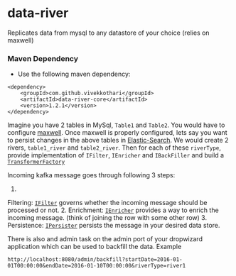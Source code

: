 # data-river

Replicates data from mysql to any datastore of your choice (relies on maxwell)

### Maven Dependency

* Use the following maven dependency:

```
<dependency>
    <groupId>com.github.vivekkothari</groupId>
    <artifactId>data-river-core</artifactId>
    <version>1.2.1</version>
</dependency>
```

Imagine you have 2 tables in MySql, `Table1` and `Table2`. You would have to
configure [maxwell](http://maxwells-daemon.io). Once maxwell is properly configured, lets say you
want to persist changes in the above tables in [Elastic-Search](https://www.elastic.co). We would
create 2 rivers, `table1_river` and `table2_river`. Then for each of these `riverType`, provide
implementation of `IFilter`, `IEnricher` and `IBackFiller` and build a
[`TransformerFactory`](https://github.com/vivekkothari/data-river/blob/master/data-river-core/src/main/java/com/github/vivekkothari/river/service/TransformerFactory.java)

Incoming kafka message goes through following 3 steps:

1.
Filtering: [`IFilter`](https://github.com/vivekkothari/data-river/blob/master/data-river-core/src/main/java/com/github/vivekkothari/river/service/IFilter.java)
governs whether the incoming message should be processed or not.
2.
Enrichment: [`IEnricher`](https://github.com/vivekkothari/data-river/blob/master/data-river-core/src/main/java/com/github/vivekkothari/river/service/IEnricher.java)
provides a way to enrich the incoming message. (think of joining the row with some other row)
3.
Persistence: [`IPersister`](https://github.com/vivekkothari/data-river/blob/master/data-river-core/src/main/java/com/github/vivekkothari/river/service/IPersister.java)
persists the message in your desired data store.

There is also and admin task on the admin port of your dropwizard application which can be used to
backfill the data. Example

```
http://localhost:8080/admin/backfill?startDate=2016-01-01T00:00:00&endDate=2016-01-10T00:00:00&riverType=river1
```
